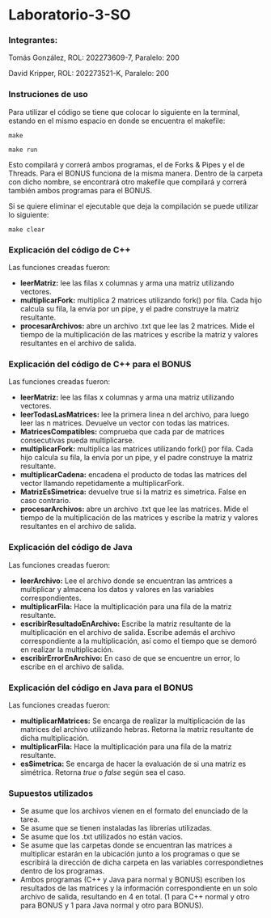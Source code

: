 # Laboratorio-3-SO

### Integrantes:

Tomás González, ROL: 202273609-7, Paralelo: 200

David Kripper, ROL: 202273521-K, Paralelo: 200

### Instruciones de uso

Para utilizar el código se tiene que colocar lo siguiente en la terminal, estando en el mismo espacio en donde se encuentra el makefile:

```
make   

make run    
```
Esto compilará y correrá ambos programas, el de Forks & Pipes y el de Threads. 
Para el BONUS funciona de la misma manera. Dentro de la carpeta con dicho nombre, se encontrará otro makefile que compilará y correrá también ambos programas para el BONUS.

Si se quiere eliminar el ejecutable que deja la compilación se puede utilizar lo siguiente:
```
make clear
```

### Explicación del código de C++

Las funciones creadas fueron:

- **leerMatriz:** lee las filas x columnas y arma una matriz utilizando vectores.
- **multiplicarFork:** multiplica 2 matrices utilizando fork() por fila. Cada hijo calcula su fila, la envía por un pipe, y el padre construye la matriz resultante.
- **procesarArchivos:** abre un archivo .txt que lee las 2 matrices. Mide el tiempo de la multiplicación de las matrices y escribe la matriz y valores resultantes en el archivo de salida.

### Explicación del código de C++ para el BONUS

Las funciones creadas fueron:

- **leerMatriz:** lee las filas x columnas y arma una matriz utilizando vectores.
- **leerTodasLasMatrices:** lee la primera linea n del archivo, para luego leer las n matrices. Devuelve un vector con todas las matrices.
- **MatricesCompatibles:** comprueba que cada par de matrices consecutivas pueda multiplicarse.
- **multiplicarFork:** multiplica las matrices utilizando fork() por fila. Cada hijo calcula su fila, la envía por un pipe, y el padre construye la matriz resultante.
- **multiplicarCadena:** encadena el producto de todas las matrices del vector llamando repetidamente a multiplicarFork.
- **MatrizEsSimetrica:** devuelve true si la matriz es simetrica. False en caso contrario.
- **procesarArchivos:** abre un archivo .txt que lee las matrices. Mide el tiempo de la multiplicación de las matrices y escribe la matriz y valores resultantes en el archivo de salida.

### Explicación del código de Java

Las funciones creadas fueron:

- **leerArchivo:** Lee el archivo donde se encuentran las amtrices a multiplicar y almacena los datos y valores en las variables correspondientes.
- **multiplicarFila:** Hace la multiplicación para una fila de la matriz resultante.
- **escribirResultadoEnArchivo:** Escribe la matriz resultante de la multiplicación en el archivo de salida. Escribe además el archivo correspondiente a la multiplicación, así como el tiempo que se demoró en realizar la multiplicación.
- **escribirErrorEnArchivo:** En caso de que se encuentre un error, lo escribe en el archivo de salida.

### Explicación del código en Java para el BONUS

Las funciones creadas fueron:

- **multiplicarMatrices:** Se encarga de realizar la multiplicación de las matrices del archivo utilizando hebras. Retorna la matriz resultante de dicha multiplicación.
- **multiplicarFila:** Hace la multiplicación para una fila de la matriz resultante.
- **esSimetrica:** Se encarga de hacer la evaluación de si una matriz es simétrica. Retorna _true_ o _false_ según sea el caso.

### Supuestos utilizados

* Se asume que los archivos vienen en el formato del enunciado de la tarea.
* Se asume que se tienen instaladas las librerías utilizadas.
* Se asume que los .txt utilizados no están vacios.
* Se asume que las carpetas donde se encuentran las matrices a multiplicar estarán en la ubicación junto a los programas o que se escribirá la dirección de dicha carpeta en las variables correspondietnes dentro de los programas.
* Ambos programas (C++ y Java para normal y BONUS) escriben los resultados de las matrices y la información correspondiente en un solo archivo de salida, resultando en 4 en total. (1 para C++ normal y otro para BONUS y 1 para Java normal y otro para BONUS).
